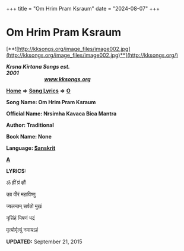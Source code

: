 +++
title = "Om Hrim Pram Ksraum"
date = "2024-08-07"
+++

# Om Hrim Pram Ksraum
[**![http://kksongs.org/image_files/image002.jpg](http://kksongs.org/image_files/image002.jpg)**](http://kksongs.org/)

**_Krsna Kirtana Songs est. 2001_**                                                                                                                                                 **_www.kksongs.org_**

**[Home](http://kksongs.org/)** **⇒** **[Song Lyrics](http://kksongs.org/lyrics.html)** **⇒** **[O](http://kksongs.org/songs/song_o.html)**

**Song Name: Om Hrim Pram Ksraum**

**Official Name: Nrsimha Kavaca Bica Mantra**

**Author: Traditional**

**Book Name: None**

**Language: [Sanskrit](http://kksongs.org/language/list/sanskrit.html)**

**[A](http://kksongs.org/songs/o/omhrimpramksraum.html)**

**LYRICS:**

ॐ ह्रीं प्रं क्ष्रौं

उग्र वीरं महाविष्णु

ज्वलन्तम् सर्वतो मुखं

नृसिंहं भिषणं भद्रं

मृत्योर्मृत्युं नमायऽहं

**UPDATED:** September 21, 2015